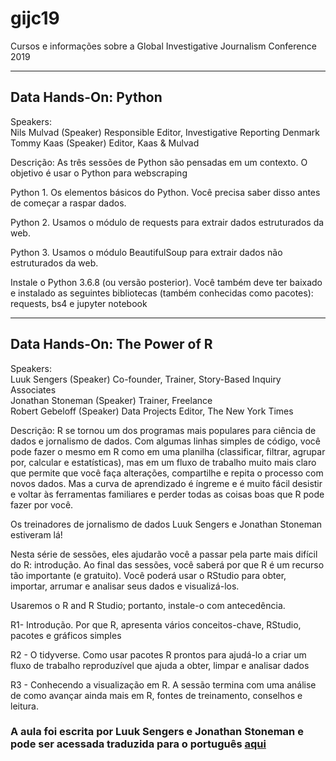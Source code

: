 # gijc19
Cursos e informações sobre a Global Investigative Journalism  Conference 2019

----
## Data Hands-On: Python

Speakers:<br>
Nils Mulvad (Speaker) Responsible Editor, Investigative Reporting Denmark<br>
Tommy Kaas (Speaker) Editor, Kaas & Mulvad<br>

Descrição:
As três sessões de Python são pensadas em um contexto.
O objetivo é usar o Python para webscraping

Python 1. Os elementos básicos do Python. Você precisa saber disso antes de começar a raspar dados.

Python 2. Usamos o módulo de requests para extrair dados estruturados da web.

Python 3. Usamos o módulo BeautifulSoup para extrair dados não estruturados da web.

Instale o Python 3.6.8 (ou versão posterior). Você também deve ter baixado e instalado as seguintes bibliotecas (também conhecidas como pacotes): requests, bs4 e jupyter notebook

----
## Data Hands-On: The Power of R

Speakers:<br>
Luuk Sengers (Speaker) Co-founder, Trainer, Story-Based Inquiry Associates<br>
Jonathan Stoneman (Speaker) Trainer, Freelance<br>
Robert Gebeloff (Speaker) Data Projects Editor, The New York Times

Descrição:
R se tornou um dos programas mais populares para ciência de dados e jornalismo de dados. Com algumas linhas simples de código, você pode fazer o mesmo em R como em uma planilha (classificar, filtrar, agrupar por, calcular e estatísticas), mas em um fluxo de trabalho muito mais claro que permite que você faça alterações, compartilhe e repita o processo com novos dados. Mas a curva de aprendizado é íngreme e é muito fácil desistir e voltar às ferramentas familiares e perder todas as coisas boas que R pode fazer por você.

Os treinadores de jornalismo de dados Luuk Sengers e Jonathan Stoneman estiveram lá!

Nesta série de sessões, eles ajudarão você a passar pela parte mais difícil do R: introdução.
Ao final das sessões, você saberá por que R é um recurso tão importante (e gratuito). Você poderá usar o RStudio para obter, importar, arrumar e analisar seus dados e visualizá-los.

Usaremos o R and R Studio; portanto, instale-o com antecedência. 

R1- Introdução. Por que R, apresenta vários conceitos-chave, RStudio, pacotes e gráficos simples

R2 - O tidyverse. Como usar pacotes R prontos para ajudá-lo a criar um fluxo de trabalho reproduzível que ajuda a obter, limpar e analisar dados

R3 - Conhecendo a visualização em R. A sessão termina com uma análise de como avançar ainda mais em R, fontes de treinamento, conselhos e leitura.

### A aula foi escrita por Luuk Sengers e Jonathan Stoneman e pode ser acessada traduzida para o português [aqui](https://drive.google.com/file/d/12jwnKdiK3C8YtAajG6zIO9XcHXO6BBZj/view?usp=sharing)
